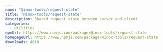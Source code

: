 ```yaml
---
name: "@inox-tools/request-state"
title: "@inox-tools/request-state"
description: Shared request state between server and client
categories:
  - utilities
npmUrl: https://www.npmjs.com/package/@inox-tools/request-state
homepageUrl: https://www.npmjs.com/package/@inox-tools/request-state
downloads: 4010
---
```

